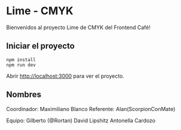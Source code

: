 # Lime - CMYK

Bienvenidos al proyecto Lime de CMYK del Frontend Café!

## Iniciar el proyecto

```
npm install
npm run dev
```

Abrir [http://localhost:3000](http://localhost:3000) para ver el proyecto.

## Nombres

Coordinador: Maximiliano Blanco
Referente: Alan(ScorpionConMate)


Equipo:
Gilberto (@Rortan)
David Lipshitz
Antonella Cardozo
